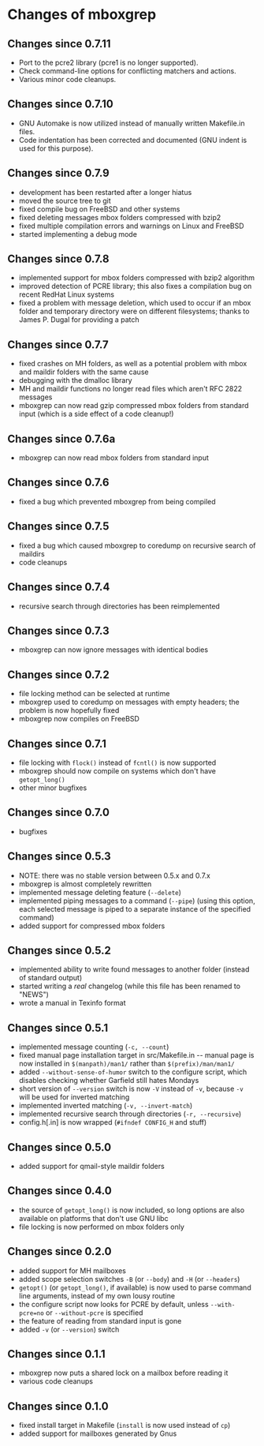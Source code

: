 # Changes of mboxgrep

## Changes since 0.7.11

- Port to the pcre2 library (pcre1 is no longer supported).
- Check command-line options for conflicting matchers and actions.
- Various minor code cleanups.

## Changes since 0.7.10

- GNU Automake is now utilized instead of manually written Makefile.in files.
- Code indentation has been corrected and documented (GNU indent is used for this purpose).

## Changes since 0.7.9

- development has been restarted after a longer hiatus
- moved the source tree to git
- fixed compile bug on FreeBSD and other systems
- fixed deleting messages mbox folders compressed with bzip2
- fixed multiple compilation errors and warnings on Linux and FreeBSD
- started implementing a debug mode

## Changes since 0.7.8

- implemented support for mbox folders compressed with bzip2 algorithm
- improved detection of PCRE library; this also fixes a compilation bug
  on recent RedHat Linux systems
- fixed a problem with message deletion, which used to occur if an mbox
  folder and temporary directory were on different filesystems;
  thanks to James P. Dugal <jpd AT louisiana.edu> for providing a patch

## Changes since 0.7.7

- fixed crashes on MH folders, as well as a potential problem with mbox
  and maildir folders with the same cause
- debugging with the dmalloc library
- MH and maildir functions no longer read files which aren't RFC 2822 messages
- mboxgrep can now read gzip compressed mbox folders from standard input
  (which is a side effect of a code cleanup!)

## Changes since 0.7.6a

- mboxgrep can now read mbox folders from standard input

## Changes since 0.7.6

- fixed a bug which prevented mboxgrep from being compiled

## Changes since 0.7.5

- fixed a bug which caused mboxgrep to coredump on recursive search of 
  maildirs
- code cleanups

## Changes since 0.7.4

- recursive search through directories has been reimplemented

## Changes since 0.7.3

- mboxgrep can now ignore messages with identical bodies

## Changes since 0.7.2

- file locking method can be selected at runtime
- mboxgrep used to coredump on messages with empty headers; the problem is 
  now hopefully fixed
- mboxgrep now compiles on FreeBSD

## Changes since 0.7.1

- file locking with `flock()` instead of `fcntl()` is now supported
- mboxgrep should now compile on systems which don't have `getopt_long()`
- other minor bugfixes

## Changes since 0.7.0

- bugfixes

## Changes since 0.5.3

- NOTE: there was no stable version between 0.5.x and 0.7.x
- mboxgrep is almost completely rewritten
- implemented message deleting feature (`--delete`)
- implemented piping messages to a command (`--pipe`) (using this option, 
  each selected message is piped to a separate instance of the specified
  command)
- added support for compressed mbox folders

## Changes since 0.5.2

- implemented ability to write found messages to another folder (instead
  of standard output)
- started writing a *real* changelog (while this file has been renamed to
  "NEWS")
- wrote a manual in Texinfo format

## Changes since 0.5.1

- implemented message counting (`-c, --count`)
- fixed manual page installation target in src/Makefile.in -- manual page 
  is now installed in `$(manpath)/man1/` rather than `$(prefix)/man/man1/`
- added `--without-sense-of-humor` switch to the configure script, which
  disables checking whether Garfield still hates Mondays
- short version of `--version` switch is now `-V` instead of `-v`, 
  because `-v` will be used for inverted matching
- implemented inverted matching (`-v, --invert-match`)
- implemented recursive search through directories (`-r, --recursive`)
- config.h[.in] is now wrapped (`#ifndef CONFIG_H` and stuff)

## Changes since 0.5.0

- added support for qmail-style maildir folders

## Changes since 0.4.0

- the source of `getopt_long()` is now included, so long options are also available
  on platforms that don't use GNU libc
- file locking is now performed on mbox folders only

## Changes since 0.2.0

- added support for MH mailboxes
- added scope selection switches `-B` (or `--body`) and `-H` (or `--headers`)
- `getopt()` (or `getopt_long()`, if available) is now used to parse command line
  arguments, instead of my own lousy routine
- the configure script now looks for PCRE by default, unless `--with-pcre=no` or
  `--without-pcre` is specified
- the feature of reading from standard input is gone
- added `-v` (or `--version`) switch

## Changes since 0.1.1

- mboxgrep now puts a shared lock on a mailbox before reading it
- various code cleanups

## Changes since 0.1.0

- fixed install target in Makefile (`install` is now used instead of `cp`)
- added support for mailboxes generated by Gnus
